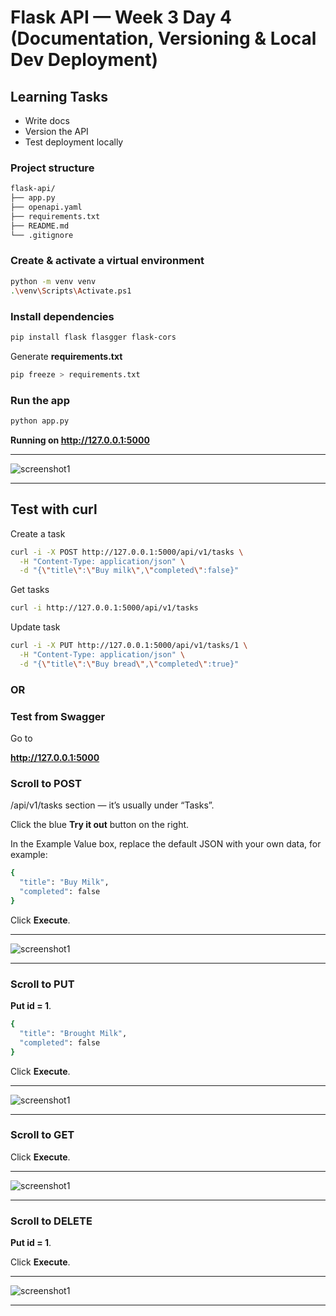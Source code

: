 # Flask API — Week 3 Day 4 (Documentation, Versioning & Local Dev Deployment)

## Learning Tasks

- Write docs
- Version the API
- Test deployment locally

### Project structure

```bash
flask-api/
├── app.py
├── openapi.yaml
├── requirements.txt
├── README.md
└── .gitignore
```

### Create & activate a virtual environment

```bash
python -m venv venv
.\venv\Scripts\Activate.ps1
```

### Install dependencies

```bash
pip install flask flasgger flask-cors
```

Generate **requirements.txt**

```bash
pip freeze > requirements.txt
```

### Run the app

```bash
python app.py
```

**Running on <http://127.0.0.1:5000>**

---

![screenshot1](./Image/img1.PNG)

---

## Test with curl

Create a task

```bash
curl -i -X POST http://127.0.0.1:5000/api/v1/tasks \
  -H "Content-Type: application/json" \
  -d "{\"title\":\"Buy milk\",\"completed\":false}"
```

Get tasks

```bash
curl -i http://127.0.0.1:5000/api/v1/tasks
```

Update task

```bash
curl -i -X PUT http://127.0.0.1:5000/api/v1/tasks/1 \
  -H "Content-Type: application/json" \
  -d "{\"title\":\"Buy bread\",\"completed\":true}"
```

### OR

### Test from Swagger

Go to

**<http://127.0.0.1:5000>**

### Scroll to POST

 /api/v1/tasks section — it’s usually under “Tasks”.

Click the blue **Try it out** button on the right.

In the Example Value box, replace the default JSON with your own data, for example:

```bash
{
  "title": "Buy Milk",
  "completed": false
}
```

Click **Execute**.

---

![screenshot1](./Image/img2.PNG)

---

### Scroll to PUT

**Put id = 1**.

```bash
{
  "title": "Brought Milk",
  "completed": false
}
```

Click **Execute**.

---

![screenshot1](./Image/img3.PNG)

---

### Scroll to GET

Click **Execute**.

---

![screenshot1](./Image/img4.PNG)

---

### Scroll to DELETE

**Put id = 1**.

Click **Execute**.

---

![screenshot1](./Image/img5.PNG)

---
